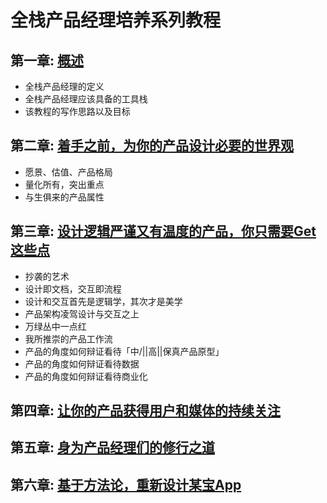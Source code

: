 # 全栈产品经理培养系列教程

## 第一章: [概述](./docs/charter00-overview.md)
- 全栈产品经理的定义
- 全栈产品经理应该具备的工具栈
- 该教程的写作思路以及目标

## 第二章: [着手之前，为你的产品设计必要的世界观](./docs/Untitled.md)
- 愿景、估值、产品格局
- 量化所有，突出重点
- 与生俱来的产品属性

## 第三章: [设计逻辑严谨又有温度的产品，你只需要Get这些点](./docs/Untitled.md)
- 抄袭的艺术
- 设计即文档，交互即流程
- 设计和交互首先是逻辑学，其次才是美学
- 产品架构凌驾设计与交互之上
- 万绿丛中一点红
- 我所推崇的产品工作流
- 产品的角度如何辩证看待「中/||高||保真产品原型」
- 产品的角度如何辩证看待数据
- 产品的角度如何辩证看待商业化

## 第四章: [让你的产品获得用户和媒体的持续关注](./docs/Untitled.md)
## 第五章: [身为产品经理们的修行之道](./docs/Untitled.md)
## 第六章: [基于方法论，重新设计某宝App](./docs/Untitled.md)
